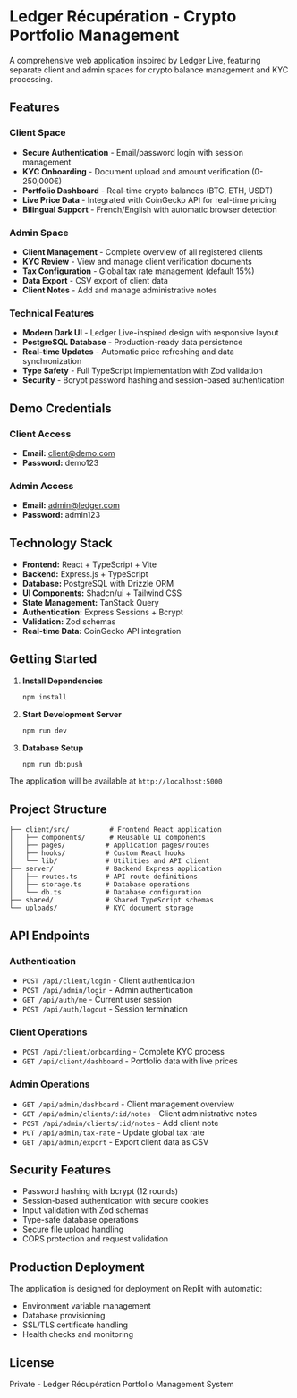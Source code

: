 # Ledger Récupération - Crypto Portfolio Management

A comprehensive web application inspired by Ledger Live, featuring separate client and admin spaces for crypto balance management and KYC processing.

## Features

### Client Space
- **Secure Authentication** - Email/password login with session management
- **KYC Onboarding** - Document upload and amount verification (0-250,000€)
- **Portfolio Dashboard** - Real-time crypto balances (BTC, ETH, USDT)
- **Live Price Data** - Integrated with CoinGecko API for real-time pricing
- **Bilingual Support** - French/English with automatic browser detection

### Admin Space
- **Client Management** - Complete overview of all registered clients
- **KYC Review** - View and manage client verification documents
- **Tax Configuration** - Global tax rate management (default 15%)
- **Data Export** - CSV export of client data
- **Client Notes** - Add and manage administrative notes

### Technical Features
- **Modern Dark UI** - Ledger Live-inspired design with responsive layout
- **PostgreSQL Database** - Production-ready data persistence
- **Real-time Updates** - Automatic price refreshing and data synchronization
- **Type Safety** - Full TypeScript implementation with Zod validation
- **Security** - Bcrypt password hashing and session-based authentication

## Demo Credentials

### Client Access
- **Email:** client@demo.com
- **Password:** demo123

### Admin Access
- **Email:** admin@ledger.com
- **Password:** admin123

## Technology Stack

- **Frontend:** React + TypeScript + Vite
- **Backend:** Express.js + TypeScript
- **Database:** PostgreSQL with Drizzle ORM
- **UI Components:** Shadcn/ui + Tailwind CSS
- **State Management:** TanStack Query
- **Authentication:** Express Sessions + Bcrypt
- **Validation:** Zod schemas
- **Real-time Data:** CoinGecko API integration

## Getting Started

1. **Install Dependencies**
   ```bash
   npm install
   ```

2. **Start Development Server**
   ```bash
   npm run dev
   ```

3. **Database Setup**
   ```bash
   npm run db:push
   ```

The application will be available at `http://localhost:5000`

## Project Structure

```
├── client/src/          # Frontend React application
│   ├── components/      # Reusable UI components
│   ├── pages/          # Application pages/routes
│   ├── hooks/          # Custom React hooks
│   └── lib/            # Utilities and API client
├── server/             # Backend Express application
│   ├── routes.ts       # API route definitions
│   ├── storage.ts      # Database operations
│   └── db.ts           # Database configuration
├── shared/             # Shared TypeScript schemas
└── uploads/            # KYC document storage
```

## API Endpoints

### Authentication
- `POST /api/client/login` - Client authentication
- `POST /api/admin/login` - Admin authentication
- `GET /api/auth/me` - Current user session
- `POST /api/auth/logout` - Session termination

### Client Operations
- `POST /api/client/onboarding` - Complete KYC process
- `GET /api/client/dashboard` - Portfolio data with live prices

### Admin Operations
- `GET /api/admin/dashboard` - Client management overview
- `GET /api/admin/clients/:id/notes` - Client administrative notes
- `POST /api/admin/clients/:id/notes` - Add client note
- `PUT /api/admin/tax-rate` - Update global tax rate
- `GET /api/admin/export` - Export client data as CSV

## Security Features

- Password hashing with bcrypt (12 rounds)
- Session-based authentication with secure cookies
- Input validation with Zod schemas
- Type-safe database operations
- Secure file upload handling
- CORS protection and request validation

## Production Deployment

The application is designed for deployment on Replit with automatic:
- Environment variable management
- Database provisioning
- SSL/TLS certificate handling
- Health checks and monitoring

## License

Private - Ledger Récupération Portfolio Management System